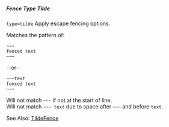 ##### Fence Type Tilde

`type=tilde` Apply escape fencing options.  

Matches the pattern of:

````text
~~~
fenced text
~~~
````

--or--

````text
~~~text
fenced text
~~~
````

Will not match <code>&#126;&#126;&#126;</code> if not at the start of line.  
Will not match <code>&#126;&#126;&#126;   text</code> due to space after <code>&#126;&#126;&#126;</code> and before `text`.

See Also: [TildeFence](/classes/fences.tildefence.html)  